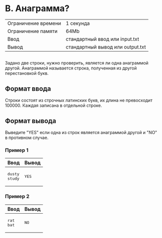 <div class="problem-statement">
   <div class="header">
      <h1 class="title">B. Анаграмма?</h1>
      <table>
         <tr class="time-limit">
            <td class="property-title">Ограничение времени</td>
            <td>1&nbsp;секунда</td>
         </tr>
         <tr class="memory-limit">
            <td class="property-title">Ограничение памяти</td>
            <td>64Mb</td>
         </tr>
         <tr class="input-file">
            <td class="property-title">Ввод</td>
            <td colspan="1">стандартный ввод или input.txt</td>
         </tr>
         <tr class="output-file">
            <td class="property-title">Вывод</td>
            <td colspan="1">стандартный вывод или output.txt</td>
         </tr>
      </table>
   </div>
   <h2></h2>
   <div class="legend"><span style="">
         <p>Задано две строки, нужно проверить, является ли одна анаграммой другой. Анаграммой называется строка, полученная из другой
            перестановкой букв.
         </p></span></div>
   <h2>Формат ввода</h2>
   <div class="input-specification"><span style="">
         <p>Строки состоят из строчных латинских букв, их длина не превосходит 100000. Каждая записана в отдельной строке.</p></span></div>
   <h2>Формат вывода</h2>
   <div class="output-specification"><span style="">
         <p>Выведите "YES" если одна из строк является анаграммой другой и "NO" в противном случае.</p></span></div>
   <h3>Пример 1</h3>
   <table class="sample-tests">
      <thead>
         <tr>
            <th>Ввод</th>
            <th>Вывод</th>
         </tr>
      </thead>
      <tbody>
         <tr>
            <td><pre>dusty
study
</pre></td>
            <td><pre>YES
</pre></td>
         </tr>
      </tbody>
   </table>
   <h3>Пример 2</h3>
   <table class="sample-tests">
      <thead>
         <tr>
            <th>Ввод</th>
            <th>Вывод</th>
         </tr>
      </thead>
      <tbody>
         <tr>
            <td><pre>rat
bat
</pre></td>
            <td><pre>NO
</pre></td>
         </tr>
      </tbody>
   </table>
</div>